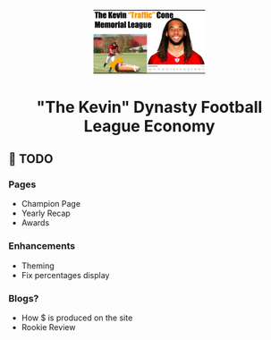 <p align="center">
    <img alt="Kevin Cone" src="src/images/traffic-cone.png" width="200" />
</p>
<h1 align="center">
  "The Kevin" Dynasty Football League Economy
</h1>

## 🚀 TODO
### Pages
- Champion Page
- Yearly Recap
- Awards
### Enhancements
- Theming
- Fix percentages display
### Blogs?
- How $ is produced on the site
- Rookie Review